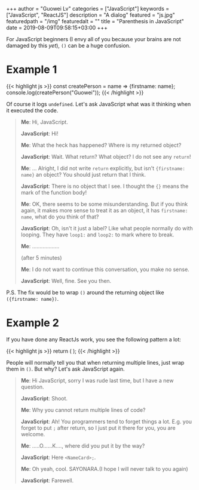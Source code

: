 +++
author = "Guowei Lv"
categories = ["JavaScript"]
keywords = ["JavaScript", "ReactJS"]
description = "A dialog"
featured = "js.jpg"
featuredpath = "/img"
featuredalt = ""
title = "Parenthesis in JavaScript"
date = 2019-08-09T09:58:15+03:00
+++

For JavaScript beginners (I envy all of you because your brains are not damaged by this *yet*), `()` can be a huge confusion.

# Example 1

{{< highlight js >}}
const createPerson = name => {firstname: name};
console.log(createPerson("Guowei"));
{{< /highlight >}}

Of course it logs `undefined`. Let's ask JavaScript what was it thinking when it executed the code.

>**Me**: Hi, JavaScript.
>
>**JavaScript**: Hi!
>
>**Me**: What the heck has happened? Where is my returned object?
>
>**JavaScript**: Wait. What return? What object? I do not see any `return`!
>
>**Me**: ... Alright, I did not write `return` explicitly, but isn't `{firstname: name}` an object? You should just return that I think.
>
>**JavaScript**: There is no object that I see. I thought the `{}` means the mark of the function body!
>
>**Me**: OK, there seems to be some misunderstanding. But if you think again, it makes more sense to treat it as an object, it has `firstname: name`, what do you think of that?
>
>**JavaScript**: Oh, isn't it just a label? Like what people normally do with looping. They have `loop1:` and `loop2:` to mark where to break.
>
>**Me**: ..................
>
>(after 5 minutes)
>
>**Me**: I do not want to continue this conversation, you make no sense.
>
>**JavaScript**: Well, fine. See you then.

P.S. The fix would be to wrap `()` around the returning object like `({firstname: name})`.

# Example 2

If you have done any ReactJs work, you see the following pattern a lot:

{{< highlight js >}}
return (
  <NameCard>
   <FirstName />
   <LastName />
  </NameCard>
);
{{< /highlight >}}

People will normally tell you that when returning multiple lines, just wrap them in `()`. But why? Let's ask JavaScript again.


>**Me**: Hi JavaScript, sorry I was rude last time, but I have a new question.
>
>**JavaScript**: Shoot.
>
>**Me**: Why you cannot return multiple lines of code?
>
>**JavaScript**: Ah! You programmers tend to forget things a lot. E.g. you forget to put `;` after return, so I just put it there for you, you are welcome.
>
>**Me**: .....O......K...., where did you put it by the way?
>
>**JavaScript**: Here `<NameCard>;`.
>
>**Me**: Oh yeah, cool. SAYONARA.(I hope I will never talk to you again)
>
>**JavaScript**: Farewell.
